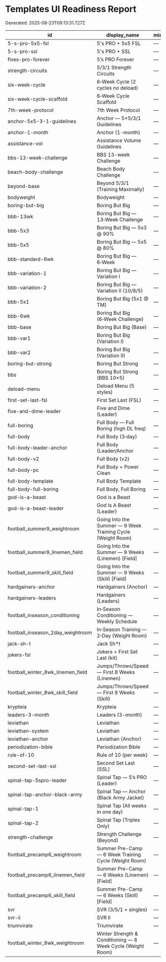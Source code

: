 # Templates UI Readiness Report

Generated: 2025-08-23T09:13:31.727Z

| id | display_name | missing_fields | tag_count | session_badge |
|---|---|---|---:|---|
| 5-s-pro-5x5-fsl | 5's PRO + 5x5 FSL | — | 1 | 45–60m |
| 5-s-pro-ssl | 5's PRO + SSL | — | 1 | 45–60m |
| fives-pro-forever | 5’s PRO Forever | — | 0 | 45–60m |
| strength-circuits | 5/3/1 Strength Circuits | — | 0 | 45–60m |
| six-week-cycle | 6‑Week Cycle (2 cycles no deload) | — | 0 | 45–60m |
| six-week-cycle-scaffold | 6‑Week Cycle Scaffold | — | 0 | 45–60m |
| 7th-week-protocol | 7th Week Protocol | — | 1 | 45–60m |
| anchor-5x5-3-1-guidelines | Anchor — 5×5/3/1 Guidelines | — | 0 | 45–60m |
| anchor-1-month | Anchor (1-month) | — | 1 | 45–60m |
| assistance-vol | Assistance Volume Guidelines | — | 0 | 45–60m |
| bbs-13-week-challenge | BBS 13-week Challenge | — | 1 | 45–60m |
| beach-body-challenge | Beach Body Challenge | — | 1 | 45–60m |
| beyond-base | Beyond 5/3/1 (Training Maximally) | — | 0 | 45–60m |
| bodyweight | Bodyweight | — | 1 | 45–60m |
| boring-but-big | Boring But Big | — | 1 | 45–60m |
| bbb-13wk | Boring But Big — 13‑Week Challenge | — | 0 | 45–60m |
| bbb-5x3 | Boring But Big — 5x3 @ 90% | — | 0 | 45–60m |
| bbb-5x5 | Boring But Big — 5x5 @ 80% | — | 0 | 45–60m |
| bbb-standard-6wk | Boring But Big — 6‑Week | — | 0 | 45–60m |
| bbb-variation-1 | Boring But Big — Variation I | — | 0 | 45–60m |
| bbb-variation-2 | Boring But Big — Variation II (10/8/5) | — | 0 | 45–60m |
| bbb-5x1 | Boring But Big (5x1 @ TM) | — | 0 | 45–60m |
| bbb-6wk | Boring But Big (6‑Week Challenge) | — | 0 | 45–60m |
| bbb-base | Boring But Big (Base) | — | 0 | 45–60m |
| bbb-var1 | Boring But Big (Variation I) | — | 0 | 45–60m |
| bbb-var2 | Boring But Big (Variation II) | — | 0 | 45–60m |
| boring-but-strong | Boring But Strong | — | 1 | 45–60m |
| bbs | Boring But Strong (BBS 10×5) | — | 0 | 45–60m |
| deload-menu | Deload Menu (5 styles) | — | 0 | 45–60m |
| first-set-last-fsl | First Set Last (FSL) | — | 1 | 45–60m |
| five-and-dime-leader | Five and Dime (Leader) | — | 1 | 45–60m |
| full-boring | Full Body — Full Boring (high DL freq) | — | 0 | 45–60m |
| full-body | Full Body (3‑day) | — | 0 | 45–60m |
| full-body-leader-anchor | Full Body (Leader/Anchor | — | 0 | 45–60m |
| full-body-v2 | Full Body (v2) | — | 0 | 45–60m |
| full-body-pc | Full Body + Power Clean | — | 0 | 45–60m |
| full-body-template | Full Body Template | — | 1 | 45–60m |
| full-body-full-boring | Full Body, Full Boring | — | 1 | 45–60m |
| god-is-a-beast | God is a Beast | — | 1 | 45–60m |
| god-is-a-beast-leader | God Is A Beast (Leader) | — | 0 | 45–60m |
| football_summer9_weightroom | Going Into the Summer — 9 Week Training Cycle (Weight Room) | — | 6 | 45–60m |
| football_summer9_linemen_field | Going Into the Summer — 9 Weeks (Linemen) [Field] | — | 5 | 45–60m |
| football_summer9_skill_field | Going Into the Summer — 9 Weeks (Skill) [Field] | — | 5 | 45–60m |
| hardgainers-anchor | Hardgainers (Anchor) | — | 1 | 45–60m |
| hardgainers-leaders | Hardgainers (Leaders) | — | 1 | 45–60m |
| football_inseason_conditioning | In‑Season Conditioning — Weekly Schedule | — | 5 | ≤45m |
| football_inseason_2day_weightroom | In‑Season Training — 2‑Day (Weight Room) | — | 8 | 45–60m |
| jack-sh-t | Jack Sh*t | — | 1 | 45–60m |
| jokers-fsl | Jokers + First Set Last (kit) | — | 0 | 45–60m |
| football_winter_8wk_linemen_field | Jumps/Throws/Speed — First 8 Weeks (Linemen) | — | 5 | 45–60m |
| football_winter_8wk_skill_field | Jumps/Throws/Speed — First 8 Weeks (Skill) | — | 5 | 45–60m |
| krypteia | Krypteia | — | 1 | 45–60m |
| leaders-3-month | Leaders (3-month) | — | 1 | 45–60m |
| leviathan | Leviathan | — | 1 | 45–60m |
| leviathan-system | Leviathan | — | 0 | 45–60m |
| leviathan-anchor | Leviathan (Anchor) | — | 1 | 45–60m |
| periodization-bible | Periodization Bible | — | 1 | 45–60m |
| rule-of-10 | Rule of 10 (per week) | — | 0 | 45–60m |
| second-set-last-ssl | Second Set Last (SSL) | — | 1 | 45–60m |
| spinal-tap-5spro-leader | Spinal Tap — 5’s PRO (Leader) | — | 0 | 45–60m |
| spinal-tap-anchor-black-army | Spinal Tap — Anchor (Black Army Jacket) | — | 0 | 45–60m |
| spinal-tap-1 | Spinal Tap (All weeks in one day) | — | 0 | 45–60m |
| spinal-tap-2 | Spinal Tap (Triples Only) | — | 0 | 45–60m |
| strength-challenge | Strength Challenge (Beyond) | — | 0 | 45–60m |
| football_precamp6_weightroom | Summer Pre-Camp — 6 Week Training Cycle (Weight Room) | — | 6 | 45–60m |
| football_precamp6_linemen_field | Summer Pre-Camp — 6 Weeks (Linemen) [Field] | — | 5 | 45–60m |
| football_precamp6_skill_field | Summer Pre-Camp — 6 Weeks (Skill) [Field] | — | 5 | 45–60m |
| svr | SVR (3/5/1 + singles) | — | 0 | 45–60m |
| svr-ii | SVR II | — | 1 | 45–60m |
| triumvirate | Triumvirate | — | 1 | 45–60m |
| football_winter_8wk_weightroom | Winter Strength & Conditioning — 8 Week Cycle (Weight Room) | — | 6 | 45–60m |
